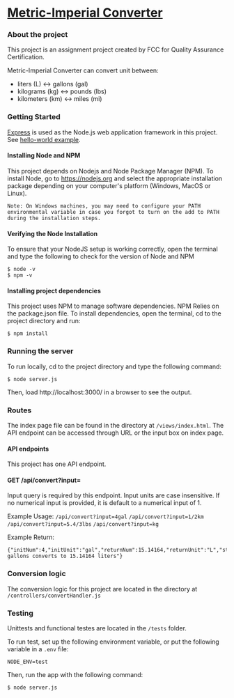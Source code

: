 # [Metric-Imperial Converter](https://www.freecodecamp.org/learn/quality-assurance/quality-assurance-projects/metric-imperial-converter)

### About the project

This project is an assignment project created by FCC for Quality Assurance Certification.

Metric-Imperial Converter can convert unit between:
* liters (L) <-> gallons (gal)
* kilograms (kg) <-> pounds (lbs)
* kilometers (km) <-> miles (mi)

### Getting Started

[Express](https://expressjs.com/) is used as the Node.js web application framework in this project. See [hello-world example](https://expressjs.com/en/starter/hello-world.html).

#### Installing Node and NPM
This project depends on Nodejs and Node Package Manager (NPM). To install Node, go to https://nodejs.org and select the appropriate installation package depending on your computer's platform (Windows, MacOS or Linux).

`Note: On Windows machines, you may need to configure your PATH environmental variable in case you forgot to turn on the add to PATH during the installation steps.`

#### Verifying the Node Installation
To ensure that your NodeJS setup is working correctly, open the terminal and type the following to check for the version of Node and NPM
```
$ node -v
$ npm -v
```

#### Installing project dependencies
This project uses NPM to manage software dependencies. NPM Relies on the package.json file. To install dependencies, open the terminal, cd to the project directory and run:
```
$ npm install
```

### Running the server
To run locally, cd to the project directory and type the following command:
```
$ node server.js
```
Then, load http://localhost:3000/ in a browser to see the output.

### Routes

The index page file can be found in the directory at `/views/index.html`. The API endpoint can be accessed through URL or the input box on index page.

#### API endpoints

This project has one API endpoint. 

#### GET /api/convert?input=

Input query is required by this endpoint. Input units are case insensitive. If no numerical input is provided, it is default to a numerical input of 1.

Example Usage:
`/api/convert?input=4gal`
`/api/convert?input=1/2km`
`/api/convert?input=5.4/3lbs`
`/api/convert?input=kg`

Example Return:
```
{"initNum":4,"initUnit":"gal","returnNum":15.14164,"returnUnit":"L","string":"4 gallons converts to 15.14164 liters"}
```

### Conversion logic

The conversion logic for this project are located in the directory at `/controllers/convertHandler.js`

### Testing

Unittests and functional testes are located in the `/tests` folder. 

To run test, set up the following environment variable, or put the following variable in a `.env` file:
```
NODE_ENV=test
```

Then, run the app with the following command:
```
$ node server.js
```

